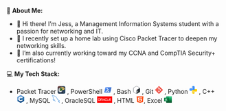 💫 **About Me:**
- 👋 Hi there! I’m Jess, a Management Information Systems student with a passion for networking and IT.
- 🚀 I recently set up a home lab using Cisco Packet Tracer to deepen my networking skills.
- 🌱 I’m also currently working toward my CCNA and CompTIA Security+ certifications!

💻 **My Tech Stack:** 
- Packet Tracer  <img src="https://github.com/jessica-nguyen-dev/jessica-nguyen-dev/blob/main/images/Cisco-Packet-Tracer-098765.png?raw=true" width="18" height="18" /> , PowerShell  <img src="https://github.com/jessica-nguyen-dev/jessica-nguyen-dev/blob/main/images/PowerShell_5.0_icon.png?raw=true" width="18" height="18" /> , Bash  <img src="https://github.com/jessica-nguyen-dev/jessica-nguyen-dev/blob/main/images/Bash_Logo_Colored.svg.png?raw=true" width="18" height="18" /> , Git  <img src="https://github.com/jessica-nguyen-dev/jessica-nguyen-dev/blob/main/images/social.png?raw=true" width="18" height="18" /> , Python  <img src="https://github.com/jessica-nguyen-dev/jessica-nguyen-dev/blob/main/images/python.png?raw=true" width="18" height="18" /> , C++  <img src="https://github.com/jessica-nguyen-dev/jessica-nguyen-dev/blob/main/images/13841574.png?raw=true" width="18" height="18" /> , MySQL  <img src="https://github.com/jessica-nguyen-dev/jessica-nguyen-dev/blob/main/images/programing.png?raw=true" width="18" height="18" /> , OracleSQL   <img src="https://github.com/jessica-nguyen-dev/jessica-nguyen-dev/blob/main/images/Font-Oracle-Logo.png?raw=true" width="35" height="15" /> , HTML  <img src="https://github.com/jessica-nguyen-dev/jessica-nguyen-dev/blob/main/images/html-5.png?raw=true" width="18" height="15" />, Excel  <img src="https://github.com/jessica-nguyen-dev/jessica-nguyen-dev/blob/main/images/microsoft-excel-icon-logo-symbol-free-png%20(1).png?raw=true" width="18" height="15" />
